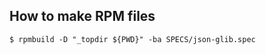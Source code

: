 How to make RPM files
---------------------

    $ rpmbuild -D "_topdir ${PWD}" -ba SPECS/json-glib.spec

